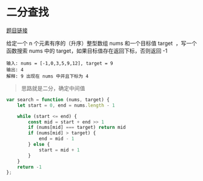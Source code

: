 # 二分查找
<a href="https://leetcode-cn.com/problems/binary-search/" target="_blank">题目链接</a>

<div>给定一个 n 个元素有序的（升序）整型数组 nums 和一个目标值 target  ，写一个函数搜索 nums 中的 target，如果目标值存在返回下标，否则返回 -1</div>

```
输入: nums = [-1,0,3,5,9,12], target = 9
输出: 4
解释: 9 出现在 nums 中并且下标为 4
```

> 思路就是二分，确定中间值

```js
var search = function (nums, target) {
    let start = 0, end = nums.length - 1

    while (start <= end) {
        const mid = start + end >> 1
        if (nums[mid] === target) return mid
        if (nums[mid] > target) {
            end = mid - 1
        } else {
            start = mid + 1
        }
    }
    return -1
};
```